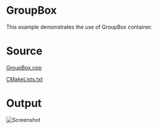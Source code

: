 # GroupBox

This example demonstrates the use of GroupBox container.

# Source

[GroupBox.cpp](GroupBox.cpp)

[CMakeLists.txt](CMakeLists.txt)

# Output

![Screenshot](../../../docs/Pictures/GroupBox.png)
